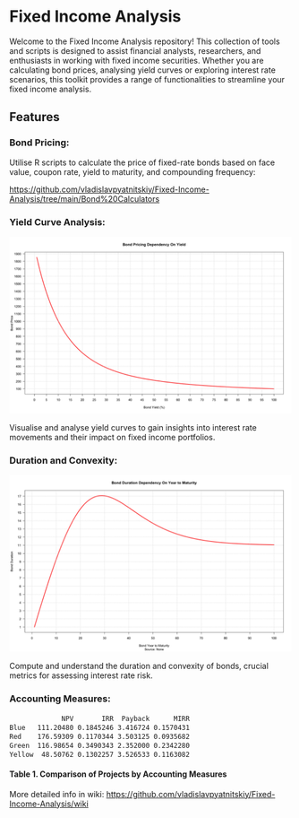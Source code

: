 # Fixed Income Analysis

Welcome to the Fixed Income Analysis repository! This collection of tools and scripts is designed to assist financial analysts, researchers, and enthusiasts in working with fixed income securities. Whether you are calculating bond prices, analysing yield curves or exploring interest rate scenarios, this toolkit provides a range of functionalities to streamline your fixed income analysis.

## Features

### Bond Pricing: 
Utilise R scripts to calculate the price of fixed-rate bonds based on face value, coupon rate, yield to maturity, and compounding frequency:

https://github.com/vladislavpyatnitskiy/Fixed-Income-Analysis/tree/main/Bond%20Calculators

### Yield Curve Analysis:
![](https://github.com/vladislavpyatnitskiy/Fixed-Income-Analysis/blob/main/Bond%20Plot.png?raw=true)

Visualise and analyse yield curves to gain insights into interest rate movements and their impact on fixed income portfolios.

### Duration and Convexity: 
![](https://github.com/vladislavpyatnitskiy/Fixed-Income-Analysis/blob/main/Duration%20Plot.jpeg?raw=true)

Compute and understand the duration and convexity of bonds, crucial metrics for assessing interest rate risk.

### Accounting Measures:

```
             NPV       IRR  Payback      MIRR
Blue   111.20480 0.1845246 3.416724 0.1570431
Red    176.59309 0.1170344 3.503125 0.0935682
Green  116.98654 0.3490343 2.352000 0.2342280
Yellow  48.50762 0.1302257 3.526533 0.1163082
```
#### Table 1. Comparison of Projects by Accounting Measures

More detailed info in wiki: https://github.com/vladislavpyatnitskiy/Fixed-Income-Analysis/wiki
